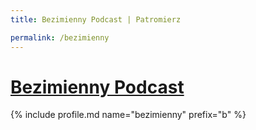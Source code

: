 ```yaml
---
title: Bezimienny Podcast | Patromierz

permalink: /bezimienny
---
```


# [Bezimienny Podcast](https://patronite.pl/bezimienny)

{% include profile.md name="bezimienny" prefix="b" %}
